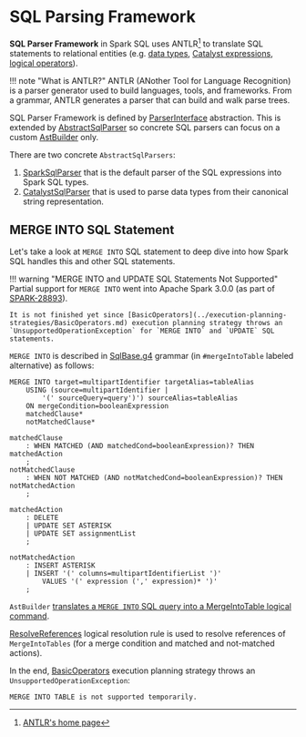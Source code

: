 # SQL Parsing Framework

**SQL Parser Framework** in Spark SQL uses ANTLR[^1] to translate SQL statements to relational entities (e.g. [data types](../DataType.md), [Catalyst expressions](../expressions/Expression.md), [logical operators](../logical-operators/LogicalPlan.md)).

[^1]: [ANTLR's home page](https://www.antlr.org/)

!!! note "What is ANTLR?"
    ANTLR (ANother Tool for Language Recognition) is a parser generator used to build languages, tools, and frameworks. From a grammar, ANTLR generates a parser that can build and walk parse trees.

SQL Parser Framework is defined by [ParserInterface](ParserInterface.md) abstraction. This is extended by [AbstractSqlParser](AbstractSqlParser.md) so concrete SQL parsers can focus on a custom [AstBuilder](AstBuilder.md) only.

There are two concrete `AbstractSqlParsers`:

1. [SparkSqlParser](SparkSqlParser.md) that is the default parser of the SQL expressions into Spark SQL types.
1. [CatalystSqlParser](CatalystSqlParser.md) that is used to parse data types from their canonical string representation.

## MERGE INTO SQL Statement

Let's take a look at `MERGE INTO` SQL statement to deep dive into how Spark SQL handles this and other SQL statements.

!!! warning "MERGE INTO and UPDATE SQL Statements Not Supported"
    Partial support for `MERGE INTO` went into Apache Spark 3.0.0 (as part of [SPARK-28893](https://issues.apache.org/jira/browse/SPARK-28893)).

    It is not finished yet since [BasicOperators](../execution-planning-strategies/BasicOperators.md) execution planning strategy throws an `UnsupportedOperationException` for `MERGE INTO` and `UPDATE` SQL statements.

`MERGE INTO` is described in [SqlBase.g4](AstBuilder.md#grammar) grammar (in `#mergeIntoTable` labeled alternative) as follows:

```text
MERGE INTO target=multipartIdentifier targetAlias=tableAlias
    USING (source=multipartIdentifier |
        '(' sourceQuery=query')') sourceAlias=tableAlias
    ON mergeCondition=booleanExpression
    matchedClause*
    notMatchedClause*

matchedClause
    : WHEN MATCHED (AND matchedCond=booleanExpression)? THEN matchedAction
    ;
notMatchedClause
    : WHEN NOT MATCHED (AND notMatchedCond=booleanExpression)? THEN notMatchedAction
    ;

matchedAction
    : DELETE
    | UPDATE SET ASTERISK
    | UPDATE SET assignmentList
    ;

notMatchedAction
    : INSERT ASTERISK
    | INSERT '(' columns=multipartIdentifierList ')'
        VALUES '(' expression (',' expression)* ')'
    ;
```

`AstBuilder` [translates a `MERGE INTO` SQL query into a MergeIntoTable logical command](AstBuilder.md#visitMergeIntoTable).

[ResolveReferences](../logical-analysis-rules/ResolveReferences.md) logical resolution rule is used to resolve references of `MergeIntoTables` (for a merge condition and matched and not-matched actions).

In the end, [BasicOperators](../execution-planning-strategies/BasicOperators.md) execution planning strategy throws an `UnsupportedOperationException`:

```text
MERGE INTO TABLE is not supported temporarily.
```
